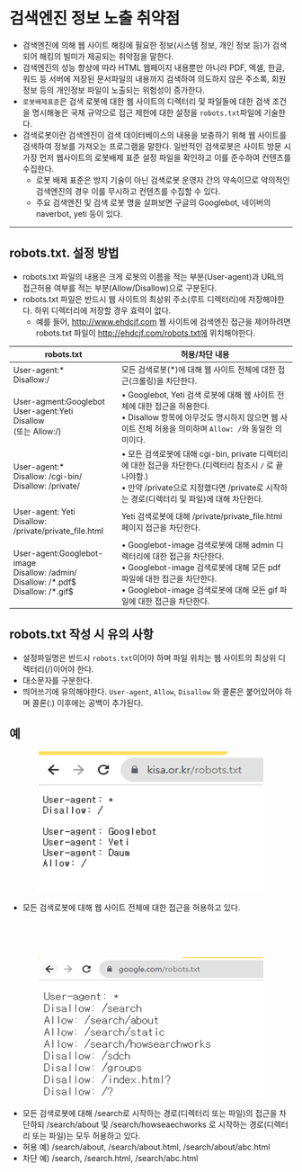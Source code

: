# 검색엔진 정보 노출 취약점
* 검색엔진에 의해 웹 사이트 해킹에 필요한 정보(시스템 정보, 개인 정보 등)가 검색되어 해킹의 빌미가 제공되는 취약점을 말한다. 
* 검색엔진의 성능 향상에 따라 HTML 웹페이지 내용뿐만 아니라 PDF, 엑셀, 한글, 워드 등 서버에 저장된 문서파일의 내용까지 검색하여 의도하지 않은 주소록, 회원 정보 등의 개인정보 파일이 노출되는 위험성이 증가한다. 
* `로봇배제표준`은 검색 로봇에 대한 웹 사이트의 디렉터리 및 파일들에 대한 검색 조건을 명시해놓은 국제 규약으로 접근 제한에 대한 설정을 `robots.txt`파일에 기술한다. 
* 검색로봇이란 검색엔진이 검색 데이터베이스의 내용을 보충하기 위해 웹 사이트를 검색하여 정보를 가져오는 프로그램을 말한다. 일반적인 검색로봇은 사이트 방문 시 가장 먼저 웹사이트의 로봇배제 표준 설정 파일을 확인하고 이를 준수하여 컨텐츠를 수집한다. 
  * 로봇 배제 표준은 방지 기술이 아닌 검색로봇 운영자 간의 약속이므로 악의적인 검색엔진의 경우 이를 무시하고 컨텐츠를 수집할 수 있다. 
  * 주요 검색엔진 및 검색 로봇 명을 살펴보면 구글의 Googlebot, 네이버의 naverbot, yeti 등이 있다. 

*****
## robots.txt. 설정 방법
* robots.txt 파일의 내용은 크게 로봇의 이름을 적는 부분(User-agent)과 URL의 접근허용 여부를 적는 부분(Allow/Disallow)으로 구분된다. 
* robots.txt 파일은 반드시 웹 사이트의 최상위 주소(루트 디렉터리)에 저장해야한다. 하위 디렉터리에 저장할 경우 효력이 없다. 
  * 예를 들어, http://www.ehdcjf.com 웹 사이트에 검색엔진 접근을 제어하려면 robots.txt 파일이 http://ehdcjf.com/robots.txt에 위치해야한다.

|robots.txt| 허용/차단 내용|
|---|---|
|User-agent:*<br>Disallow:/|모든 검색로봇(*)에 대해 웹 사이트 전체에 대한 접근(크롤링)을 차단한다.|
|User-agment:Googlebot<br>User-agent:Yeti<br>Disallow<br>(또는 Allow:/)|• Googlebot, Yeti 검색 로봇에 대해 웹 사이트 전체에 대한 접근을 허용한다.<br>• Disallow 항목에 아무것도 명시하지 않으면 웹 사이트 전체 허용을 의미하며 `Allow: /`와 동일한 의미이다.|
|User-agent:*<br>Disallow: /cgi-bin/<br>Disallow: /private/|• 모든 검색로봇에 대해 cgi-bin, private 디렉터리에 대한 접근을 차단한다.(디렉터리 참조시 `/` 로 끝나야함.) <br> • 만약 /private으로 지정했다면 /private로 시작하는 경로(디렉터리 및 파일)에 대해 차단한다.|
|User-agent: Yeti <br> Disallow: /private/private_file.html| Yeti 검색로봇에 대해 /private/private_file.html 페이지 접근을 차단한다.|
|User-agent:Googlebot-image <br> Disallow: /admin/ <br> Disallow: /\*.pdf$ <br>Disallow: /\*.gif$ |• Googlebot-image 검색로봇에 대해 admin 디렉터리에 대한 접근을 차단한다.<br>• Googlebot-image 검색로봇에 대해 모든 pdf 파일에 대한 접근을 차단한다. <br> • Googlebot-image 검색로봇에 대해 모든 gif 파일에 대한 접근을 차단한다.|


## robots.txt 작성 시 유의 사항
* 설정파일명은 반드시 `robots.txt`이어야 하며 파일 위치는 웹 사이트의 최상위 디렉터리(/)이어야 한다. 
* 대소문자를 구분한다. 
* 띄어쓰기에 유의해야한다. `User-agent`, `Allow`, `Disallow` 와 콜론은 붙어있어야 하며 콜론(:) 이후에는 공백이 추가된다. 

## 예
<p align="center"><img src='../images/robots_kisa.png' height="250px" width="400px" /></p>

* 모든 검색로봇에 대해 웹 사이트 전체에 대한 접근을 허용하고 있다. 

<br><br><br>


<p align="center"><img src='../images/robots_google.png' height="250px" width="400px" /></p>

* 모든 검색로봇에 대해 /search로 시작하는 경로(디렉터리 또는 파일)의 접근을 차단하되 /search/about 및 /search/howseaechworks 로 시작하는 경로(디렉터리 또는 파일)는 모두 허용하고 있다. 
* 허용 예) /search/about, /search/about.html, /search/about/abc.html
* 차단 예) /search, /search.html, /search/abc.html




